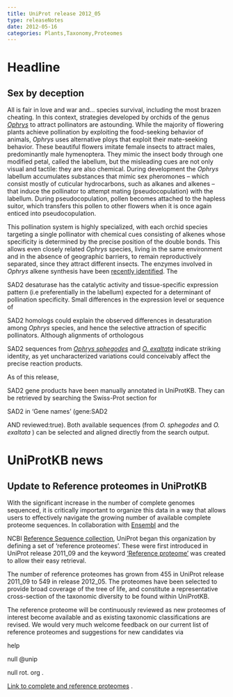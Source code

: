 ```yaml
---
title: UniProt release 2012_05
type: releaseNotes
date: 2012-05-16
categories: Plants,Taxonomy,Proteomes
---
```


# Headline

## Sex by deception

All is fair in love and war and… species survival, including the most brazen cheating. In this context, strategies developed by orchids of the genus [_Ophrys_](https://www.uniprot.org/taxonomy/59329) to attract pollinators are astounding. While the majority of flowering plants achieve pollination by exploiting the food-seeking behavior of animals, _Ophrys_ uses alternative ploys that exploit their mate-seeking behavior. These beautiful flowers imitate female insects to attract males, predominantly male hymenoptera. They mimic the insect body through one modified petal, called the labellum, but the misleading cues are not only visual and tactile: they are also chemical. During development the _Ophrys_ labellum accumulates substances that mimic sex pheromones – which consist mostly of cuticular hydrocarbons, such as alkanes and alkenes – that induce the pollinator to attempt mating (pseudocopulation) with the labellum. During pseudocopulation, pollen becomes attached to the hapless suitor, which transfers this pollen to other flowers when it is once again enticed into pseudocopulation.

This pollination system is highly specialized, with each orchid species targeting a single pollinator with chemical cues consisting of alkenes whose specificity is determined by the precise position of the double bonds. This allows even closely related _Ophrys_ species, living in the same environment and in the absence of geographic barriers, to remain reproductively separated, since they attract different insects. The enzymes involved in _Ophrys_ alkene synthesis have been [recently identified](http://www.ncbi.nlm.nih.gov/pubmed/21436056). The

SAD2 desaturase has the catalytic activity and tissue-specific expression pattern (i.e preferentially in the labellum) expected for a determinant of pollination specificity. Small differences in the expression level or sequence of

SAD2 homologs could explain the observed differences in desaturation among _Ophrys_ species, and hence the selective attraction of specific pollinators. Although alignments of orthologous

SAD2 sequences from [_Ophrys sphegodes_](https://www.uniprot.org/taxonomy/145953) and [_O. exaltata_](http://www.uniprot.org/taxonomy/884019) indicate striking identity, as yet uncharacterized variations could conceivably affect the precise reaction products.

As of this release,

SAD2 gene products have been manually annotated in UniProtKB. They can be retrieved by searching the Swiss-Prot section for

SAD2 in ‘Gene names’ (gene:SAD2

AND reviewed:true). Both available sequences (from _O. sphegodes_ and _O. exaltata_ ) can be selected and aligned directly from the search output.

# UniProtKB news

## Update to Reference proteomes in UniProtKB

With the significant increase in the number of complete genomes sequenced, it is critically important to organize this data in a way that allows users to effectively navigate the growing number of available complete proteome sequences. In collaboration with [Ensembl](http://www.ensembl.org/index.html) and the

NCBI [Reference Sequence collection](http://www.ncbi.nlm.nih.gov/RefSeq/), UniProt began this organization by defining a set of ‘reference proteomes’. These were first introduced in UniProt release 2011_09 and the keyword [‘Reference proteome’](https://www.uniprot.org/keywords/KW-1185) was created to allow their easy retrieval.

The number of reference proteomes has grown from 455 in UniProt release 2011_09 to 549 in release 2012_05. The proteomes have been selected to provide broad coverage of the tree of life, and constitute a representative cross-section of the taxonomic diversity to be found within UniProtKB.

The reference proteome will be continuously reviewed as new proteomes of interest become available and as existing taxonomic classifications are revised. We would very much welcome feedback on our current list of reference proteomes and suggestions for new candidates via

help

null @unip

null rot. org .

[Link to complete and reference proteomes](https://www.uniprot.org/taxonomy/complete-proteomes) .
